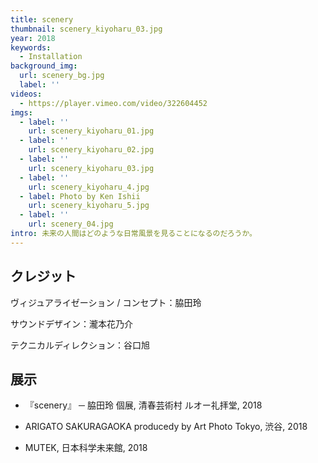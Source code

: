 ```yaml
---
title: scenery
thumbnail: scenery_kiyoharu_03.jpg
year: 2018
keywords:
  - Installation
background_img:
  url: scenery_bg.jpg
  label: ''
videos:
  - https://player.vimeo.com/video/322604452
imgs:
  - label: ''
    url: scenery_kiyoharu_01.jpg
  - label: ''
    url: scenery_kiyoharu_02.jpg
  - label: ''
    url: scenery_kiyoharu_03.jpg
  - label: ''
    url: scenery_kiyoharu_4.jpg
  - label: Photo by Ken Ishii
    url: scenery_kiyoharu_5.jpg
  - label: ''
    url: scenery_04.jpg
intro: 未来の人間はどのような日常風景を見ることになるのだろうか。
---
```




## クレジット

ヴィジュアライゼーション / コンセプト：脇田玲 

サウンドデザイン：瀧本花乃介

テクニカルディレクション：谷口旭

## 展示

- 『scenery』 ─ 脇田玲 個展, 清春芸術村 ルオー礼拝堂, 2018

- ARIGATO SAKURAGAOKA producedy by Art Photo Tokyo, 渋谷, 2018

- MUTEK, 日本科学未来館, 2018
